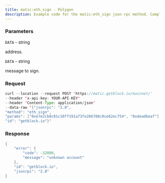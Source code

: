 ```yaml
---
title: matic:eth_sign - Polygon
description: Example code for the matic:eth_sign json-rpc method. Сomplete guide on how to use matic:eth_sign json-rpc in GetBlock.io Web3 documentation.
---
```


### Parameters


`DATA` - string

address.

`DATA` - string

message to sign.

### Request

``` java
curl --location --request POST 'https://matic.getblock.io/mainnet/' 
--header 'x-api-key: YOUR-API-KEY' 
--header 'Content-Type: application/json' 
--data-raw '{"jsonrpc": "2.0",
"method": "eth_sign",
"params": ["0xe7e2cb8c81c10ff191a73fe266788c9ce62ec754", "0xdeadbeaf"],
"id": "getblock.io"}'
```

###  Response

``` java
{
    "error": {
        "code": -32000,
        "message": "unknown account"
    },
    "id": "getblock.io",
    "jsonrpc": "2.0"
}
```

